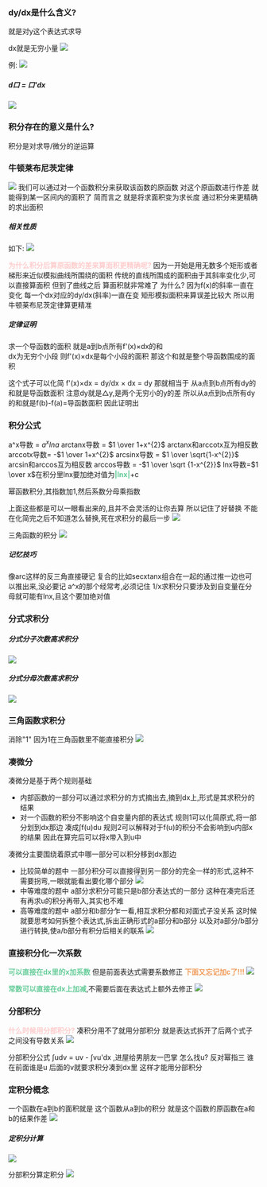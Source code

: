 ### dy/dx是什么含义?
就是对y这个表达式求导

dx就是无穷小量
![](img/Pasted%20image%2020221019132437.png)


例:
![](img/Pasted%20image%2020221019140813.png)

##### d口 = 口'dx
![](img/Pasted%20image%2020221019143104.png)

### 积分存在的意义是什么?
积分是对求导/微分的逆运算
### 牛顿莱布尼茨定律
![](img/Pasted%20image%2020221019133653.png)
我们可以通过对一个函数积分来获取该函数的原函数
对这个原函数进行作差
就能得到某一区间内的面积了
简而言之
就是将求面积变为求长度
通过积分来更精确的求出面积

##### 相关性质
如下:
![](img/Pasted%20image%2020221019133545.png)

<font color=#FFCCCC style=" font-weight:bold;">为什么积分后算原函数的差来算面积更精确呢?</font>
因为一开始是用无数多个矩形或者梯形来近似模拟曲线所围绕的面积
传统的直线所围成的面积由于其斜率变化少,可以直接算面积
但到了曲线之后
算面积就非常难了
为什么?
因为f(x)的斜率一直在变化
每一个dx对应的dy/dx(斜率)一直在变
矩形模拟面积来算误差比较大
所以用牛顿莱布尼茨定律算更精准

##### 定律证明
求一个导函数的面积
就是a到b点所有f'(x)×dx的和  
dx为无穷个小段
则f'(x)×dx是每个小段的面积
那这个和就是整个导函数围成的面积

这个式子可以化简
f'(x)×dx = dy/dx × dx = dy
那就相当于
从a点到b点所有dy的和就是导函数面积
注意dy就是△y,是两个无穷小的y的差
所以从a点到b点所有dy的和就是f(b)-f(a)=导函数面积
因此证明出

### 积分公式
a^x导数 = $a^{x} lna$
arctanx导数 = $1 \over 1+x^{2}$
arctanx和arccotx互为相反数
arccotx导数= -$1 \over 1+x^{2}$
arcsinx导数 = $1 \over  \sqrt{1-x^{2}}$ 
arcsin和arccos互为相反数
arccos导数 = -$1  \over    \sqrt {1-x^{2}}$
lnx导数=$1 \over x$在积分里lnx要加绝对值为<font color=#66CC99 style=" font-weight:bold;">|lnx|</font>+c

幂函数积分,其指数加1,然后系数分母乘指数

上面这些都是可以一眼看出来的,且并不会灵活的让你去算
所以记住了好替换
不能在化简完之后不知道怎么替换,死在求积分的最后一步
![](img/Pasted%20image%2020221021140145.png)

三角函数的积分
![](img/Pasted%20image%2020221021122334.png)
##### 记忆技巧
像arc这样的反三角直接硬记
复合的比如secxtanx组合在一起的通过推一边也可以推出来,没必要记
a^x的那个经常考,必须记住
1/x求积分只要涉及到自变量在分母就可能有lnx,且这个要加绝对值


### 分式求积分
##### 分式分子次数高求积分
![](img/IMG_4902.jpg)
##### 分式分母次数高求积分
![](img/IMG_4903.jpg)


### 三角函数求积分
消除"1"
因为1在三角函数里不能直接积分
![](img/Pasted%20image%2020221022143357.png)

### 凑微分
凑微分是基于两个规则基础
* 内部函数的一部分可以通过求积分的方式摘出去,摘到dx上,形式是其求积分的结果
* 对一个函数的积分不影响这个自变量内部的表达式
规则1可以化简原式,将一部分划到dx那边
凑成∫f(u)du
规则2可以解释对于f(u)的积分不会影响到u内部x的结果
因此在算完后可以将x带入到u中

凑微分主要围绕着原式中哪一部分可以积分移到dx那边
* 比较简单的题中
一部分积分可以直接得到另一部分的完全一样的形式,这种不需要拐弯,一眼就能看出要化哪个部分
![](img/Pasted%20image%2020221022143337.png)
* 中等难度的题中
a部分求积分可能只是b部分表达式的一部分
这种在凑完后还有再求u的积分再带入,其实也不难
* 高等难度的题中
a部分和b部分乍一看,相互求积分都和对面式子没关系
这时候就要思考如何拆整个表达式,拆出正确形式的a部分和b部分
以及对a部分/b部分进行转换,使a/b部分有积分后相关的联系
![](img/Pasted%20image%2020221022143447.png)


### 直接积分化一次系数
<font color=#66CC99 style=" font-weight:bold;">可以直接在dx里的x加系数</font>
但是前面表达式需要系数修正
<font color=#F09B59 style=" font-weight:bold;">下面又忘记加c了!!!</font>
![](img/Pasted%20image%2020221022150110.png)

<font color=#66CC99 style=" font-weight:bold;">常数可以直接在dx上加减</font>,不需要后面在表达式上额外去修正
![](img/Pasted%20image%2020221022150411.png)

### 分部积分
<font color=#FFCCCC style=" font-weight:bold;">什么时候用分部积分?</font>
凑积分用不了就用分部积分
就是表达式拆开了后两个式子之间没有导数关系
![](img/Pasted%20image%2020221023153334.png)

分部积分公式
∫udv = uv - ∫vu'dx   ,进屋给男朋友一巴掌
怎么找u?
反对幂指三
谁在前面谁是u
后面的v就要求积分凑到dx里
这样才能用分部积分

### 定积分概念
一个函数在a到b的面积就是
这个函数从a到b的积分
就是这个函数的原函数在a和b的结果作差
![](img/Pasted%20image%2020221023152703.png)

##### 定积分计算
![](img/Pasted%20image%2020221023154222.png)

分部积分算定积分
![](img/Pasted%20image%2020221023155458.png)